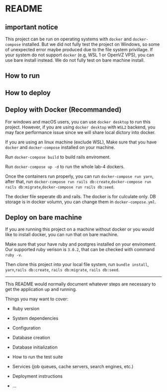 # README

## important notice
This project can be run on operating systems with ```docker``` and ```docker-compose``` installed. But we did not fully test the project on Windows, so some of unexpected error maybe produced due to the file system privillage. If your system do not support ```docker``` (e.g, WSL 1 or OpenVZ VPS), you can use bare install instead. We do not fully test on bare machine install.

## How to run

## How to deploy

## Deploy with Docker (Recommanded)
For windows and macOS users, you can use ```docker desktop``` to run this project. However, if you are using ```docker desktop``` with ```WSL2``` backend, you may face performance issue since we will share local dictory into docker.

If you are using an linux machine (exclude WSL), Make sure that you have ```docker``` and ```docker-compose``` installed on your machine.

Run ```docker-compose build``` to build rails enviroment.

Run ```docker-compose up -d``` to run the whole lab-4 dockers.

Once the containers run properly, you can run ```docker-compose run yarn```, after that, run ```docker-compose run rails db:create```,```docker-compose run rails db:migrate```,```docker-compose run rails db:seed```.

The docker file seperate db and rails. The docker is for culculate only. DB storage is in docker volumn, you can change them in ```docker-compose.yml```.

## Deploy on bare machine
If you are running this project on a machine without docker or you would like to install docker, you can run that on bare machine.

Make sure that your have ruby and postgres installed on your enviroment. Our supported ruby verison is ```3.0.2```, that can be checked with command ```ruby -v```.

Then clone this project into your local file system, run ```bundle install```, ```yarn```,```rails db:create```, ```rails db:migrate```, ```rails db:seed```.

---

This README would normally document whatever steps are necessary to get the
application up and running.

Things you may want to cover:

* Ruby version

* System dependencies

* Configuration

* Database creation

* Database initialization

* How to run the test suite

* Services (job queues, cache servers, search engines, etc.)

* Deployment instructions

* ...
